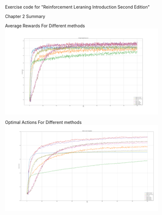 Exercise code for "Reinforcement Leraning Introduction Second Edition"

Chapter 2 Summary

Average Rewards For Different methods
![alt text](test/figures/chapter2figures/All-average-rewards.png "Average Rewards For Different methods")

Optimal Actions For Different methods
![alt text](test/figures/chapter2figures/All-OptimalActions.png "Optimal Actions For Different methods")